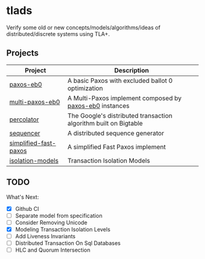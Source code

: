 # tlads

Verify some old or new concepts/models/algorithms/ideas of distributed/discrete systems using TLA+.

## Projects

| Project                                         | Description                                                           |
| ---                                             | ---                                                                   |
| [paxos-eb0](paxos-eb0/)                         | A basic Paxos with excluded ballot 0 optimization                     |
| [multi-paxos-eb0](multi-paxos-eb0/)             | A Multi-Paxos implement composed by [paxos-eb0](paxos-eb0/) instances |
| [percolator](percolator/)                       | The Google's distributed transaction algorithm built on Bigtable      |
| [sequencer](sequencer/)                         | A distributed sequence generator                                      |
| [simplified-fast-paxos](simplified-fast-paxos/) | A simplified Fast Paxos implement                                     |
| [isolation-models](isolation-models/)           | Transaction Isolation Models                                          |

## TODO

What's Next:

- [x] Github CI
- [ ] Separate model from specification
- [ ] Consider Removing Unicode
- [X] Modeling Transaction Isolation Levels
- [ ] Add Liveness Invariants
- [ ] Distributed Transaction On Sql Databases
- [ ] HLC and Quorum Intersection
